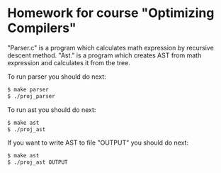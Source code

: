 # Homework for course "Optimizing Compilers"

"Parser.c" is a program which calculates math expression by recursive descent method.
"Ast." is a program which creates AST from math expression and calculates it from the tree.

To run parser you should do next:

```bash
$ make parser
$ ./proj_parser
```

To run ast you should do next:

```bash
$ make ast
$ ./proj_ast
```

If you want to write AST to file "OUTPUT" you should do next:

```bash
$ make ast
$ ./proj_ast OUTPUT
```